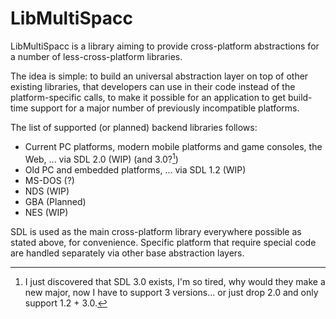 # LibMultiSpacc

LibMultiSpacc is a library aiming to provide cross-platform abstractions for a number of less-cross-platform libraries.

The idea is simple: to build an universal abstraction layer on top of other existing libraries, that developers can use in their code instead of the platform-specific calls, to make it possible for an application to get build-time support for a major number of previously incompatible platforms.

The list of supported (or planned) backend libraries follows:

- Current PC platforms, modern mobile platforms and game consoles, the Web, ... via SDL 2.0 (WIP) (and 3.0?[^1])
- Old PC and embedded platforms, ... via SDL 1.2 (WIP)
- MS-DOS (?)
- NDS (WIP)
- GBA (Planned)
- NES (WIP)

SDL is used as the main cross-platform library everywhere possible as stated above, for convenience. Specific platform that require special code are handled separately via other base abstraction layers.

[^1]: I just discovered that SDL 3.0 exists, I'm so tired, why would they make a new major, now I have to support 3 versions... or just drop 2.0 and only support 1.2 + 3.0.
